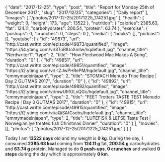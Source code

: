 {
    "date": "2017-12-25",
    "type": "post",
    "title": "Report for Monday 25th of December 2017",
    "slug": "2017\/12\/25",
    "categories": [
        "Daily report"
    ],
    "images": [
        "\/photos\/2017-12-25\/20171225_174251.jpg"
    ],
    "health": {
        "weight": 0,
        "height": 173,
        "age": 13522
    },
    "nutrition": {
        "calories": 2385.63,
        "fat": 124.11,
        "carbohydrates": 200.54,
        "protein": 63.74
    },
    "exercise": {
        "pushups": 0,
        "crunches": 0,
        "steps": 0
    },
    "media": {
        "books": [],
        "podcast": [],
        "youtube": [
            {
                "id": "49873",
                "url": "http:\/\/cast.writtn.com\/episode\/49873\/quantified",
                "image": "https:\/\/i4.ytimg.com\/vi\/3ToRIUoXmIw\/hqdefault.jpg",
                "channel_title": "Nerdwriter1",
                "type": 2,
                "title": "How Fleetwood Mac Makes A Song",
                "duration": "0"
            },
            {
                "id": "49851",
                "url": "http:\/\/cast.writtn.com\/episode\/49851\/quantified",
                "image": "https:\/\/i2.ytimg.com\/vi\/-tZJwPHRePM\/hqdefault.jpg",
                "channel_title": "emmymadeinjapan",
                "type": 2,
                "title": "STOMACH Menudo Tripe Recipe | Day 2 GUTMAS 2017",
                "duration": "0"
            },
            {
                "id": "49892",
                "url": "http:\/\/cast.writtn.com\/episode\/49892\/quantified",
                "image": "https:\/\/i2.ytimg.com\/vi\/mwUhfOLxQGc\/hqdefault.jpg",
                "channel_title": "emmymadeinjapan",
                "type": 2,
                "title": "FEET Trotters TASTE TEST Menudo Recipe | Day 3 GUTMAS 2017",
                "duration": "0"
            },
            {
                "id": "49915",
                "url": "http:\/\/cast.writtn.com\/episode\/49915\/quantified",
                "image": "https:\/\/i2.ytimg.com\/vi\/aQiSAfGsebs\/hqdefault.jpg",
                "channel_title": "emmymadeinjapan",
                "type": 2,
                "title": "LUTEFISK & LEFSE Taste Test | Norwegian lye treated fish Christmas Dinner",
                "duration": "0"
            }
        ],
        "movies": [],
        "photos": [
            "\/photos\/2017-12-25\/20171225_174251.jpg"
        ]
    }
}

Today I am <strong>13522 days</strong> old and my weight is <strong>0 kg</strong>. During the day, I consumed <strong>2385.63 kcal</strong> coming from <strong>124.11 g</strong> fat, <strong>200.54 g</strong> carbohydrates and <strong>63.74 g</strong> protein. Managed to do <strong>0 push-ups</strong>, <strong>0 crunches</strong> and walked <strong>0 steps</strong> during the day which is approximately <strong>0 km</strong>.